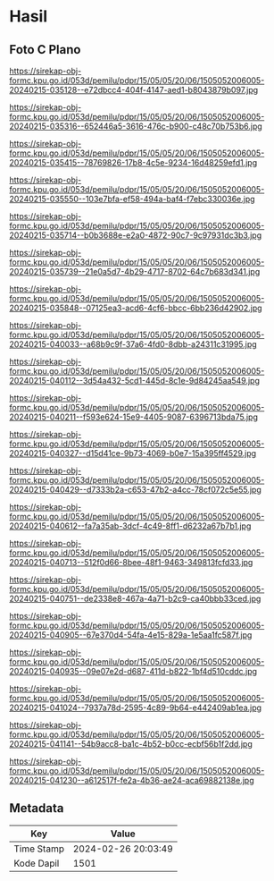 # Hasil

## Foto C Plano

https://sirekap-obj-formc.kpu.go.id/053d/pemilu/pdpr/15/05/05/20/06/1505052006005-20240215-035128--e72dbcc4-404f-4147-aed1-b8043879b097.jpg

https://sirekap-obj-formc.kpu.go.id/053d/pemilu/pdpr/15/05/05/20/06/1505052006005-20240215-035316--652446a5-3616-476c-b900-c48c70b753b6.jpg

https://sirekap-obj-formc.kpu.go.id/053d/pemilu/pdpr/15/05/05/20/06/1505052006005-20240215-035415--78769826-17b8-4c5e-9234-16d48259efd1.jpg

https://sirekap-obj-formc.kpu.go.id/053d/pemilu/pdpr/15/05/05/20/06/1505052006005-20240215-035550--103e7bfa-ef58-494a-baf4-f7ebc330036e.jpg

https://sirekap-obj-formc.kpu.go.id/053d/pemilu/pdpr/15/05/05/20/06/1505052006005-20240215-035714--b0b3688e-e2a0-4872-90c7-9c97931dc3b3.jpg

https://sirekap-obj-formc.kpu.go.id/053d/pemilu/pdpr/15/05/05/20/06/1505052006005-20240215-035739--21e0a5d7-4b29-4717-8702-64c7b683d341.jpg

https://sirekap-obj-formc.kpu.go.id/053d/pemilu/pdpr/15/05/05/20/06/1505052006005-20240215-035848--07125ea3-acd6-4cf6-bbcc-6bb236d42902.jpg

https://sirekap-obj-formc.kpu.go.id/053d/pemilu/pdpr/15/05/05/20/06/1505052006005-20240215-040033--a68b9c9f-37a6-4fd0-8dbb-a24311c31995.jpg

https://sirekap-obj-formc.kpu.go.id/053d/pemilu/pdpr/15/05/05/20/06/1505052006005-20240215-040112--3d54a432-5cd1-445d-8c1e-9d84245aa549.jpg

https://sirekap-obj-formc.kpu.go.id/053d/pemilu/pdpr/15/05/05/20/06/1505052006005-20240215-040211--f593e624-15e9-4405-9087-6396713bda75.jpg

https://sirekap-obj-formc.kpu.go.id/053d/pemilu/pdpr/15/05/05/20/06/1505052006005-20240215-040327--d15d41ce-9b73-4069-b0e7-15a395ff4529.jpg

https://sirekap-obj-formc.kpu.go.id/053d/pemilu/pdpr/15/05/05/20/06/1505052006005-20240215-040429--d7333b2a-c653-47b2-a4cc-78cf072c5e55.jpg

https://sirekap-obj-formc.kpu.go.id/053d/pemilu/pdpr/15/05/05/20/06/1505052006005-20240215-040612--fa7a35ab-3dcf-4c49-8ff1-d6232a67b7b1.jpg

https://sirekap-obj-formc.kpu.go.id/053d/pemilu/pdpr/15/05/05/20/06/1505052006005-20240215-040713--512f0d66-8bee-48f1-9463-349813fcfd33.jpg

https://sirekap-obj-formc.kpu.go.id/053d/pemilu/pdpr/15/05/05/20/06/1505052006005-20240215-040751--de2338e8-467a-4a71-b2c9-ca40bbb33ced.jpg

https://sirekap-obj-formc.kpu.go.id/053d/pemilu/pdpr/15/05/05/20/06/1505052006005-20240215-040905--67e370d4-54fa-4e15-829a-1e5aa1fc587f.jpg

https://sirekap-obj-formc.kpu.go.id/053d/pemilu/pdpr/15/05/05/20/06/1505052006005-20240215-040935--09e07e2d-d687-411d-b822-1bf4d510cddc.jpg

https://sirekap-obj-formc.kpu.go.id/053d/pemilu/pdpr/15/05/05/20/06/1505052006005-20240215-041024--7937a78d-2595-4c89-9b64-e442409ab1ea.jpg

https://sirekap-obj-formc.kpu.go.id/053d/pemilu/pdpr/15/05/05/20/06/1505052006005-20240215-041141--54b9acc8-ba1c-4b52-b0cc-ecbf56b1f2dd.jpg

https://sirekap-obj-formc.kpu.go.id/053d/pemilu/pdpr/15/05/05/20/06/1505052006005-20240215-041230--a612517f-fe2a-4b36-ae24-aca69882138e.jpg


## Metadata

| Key        | Value               |
| ---------- | ------------------- |
| Time Stamp | 2024-02-26 20:03:49 |
| Kode Dapil | 1501                |



